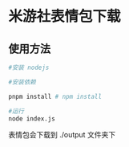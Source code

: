 # 米游社表情包下载

## 使用方法

```sh
#安装 nodejs

#安装依赖

pnpm install # npm install

#运行
node index.js
```

表情包会下载到 ./output 文件夹下


